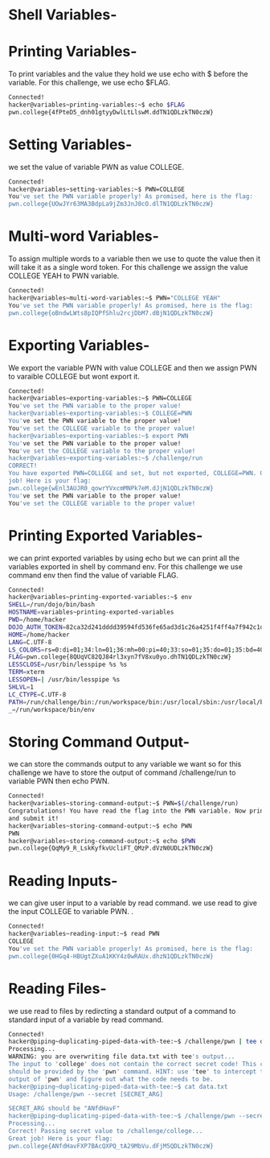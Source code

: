 
# Shell Variables-

# Printing Variables-

To print variables and the value they hold we use echo with $ before the variable. For this challenge, we use echo $FLAG.

```bash
Connected!
hacker@variables~printing-variables:~$ echo $FLAG
pwn.college{4fPteD5_dnh01gtyyDwlLtLlswM.ddTN1QDLzkTN0czW}
```
# Setting Variables-

we set the value of variable PWN as value COLLEGE.

```bash
Connected!
hacker@variables~setting-variables:~$ PWN=COLLEGE
You've set the PWN variable properly! As promised, here is the flag:
pwn.college{UOwJYr63MA3BdpLa9jZm3JnJ0cO.dlTN1QDLzkTN0czW}
```
# Multi-word Variables-

To assign multiple words to a variable then we use to quote the value then it will take it as a single word token. For this challenge we assign the value COLLEGE YEAH to PWN variable.

```bash
Connected!
hacker@variables~multi-word-variables:~$ PWN="COLLEGE YEAH"
You've set the PWN variable properly! As promised, here is the flag:
pwn.college{oBndwLWts8pIQPfShlu2rcjDbM7.dBjN1QDLzkTN0czW}
```
# Exporting Variables-

We export the variable PWN with value COLLEGE and then we assign PWN to varaible COLLEGE but wont export it.
```bash
Connected!
hacker@variables~exporting-variables:~$ PWN=COLLEGE
You've set the PWN variable to the proper value!
hacker@variables~exporting-variables:~$ COLLEGE=PWN
You've set the PWN variable to the proper value!
You've set the COLLEGE variable to the proper value!
hacker@variables~exporting-variables:~$ export PWN
You've set the PWN variable to the proper value!
You've set the COLLEGE variable to the proper value!
hacker@variables~exporting-variables:~$ /challenge/run
CORRECT!
You have exported PWN=COLLEGE and set, but not exported, COLLEGE=PWN. Great
job! Here is your flag:
pwn.college{wEnl3AUJR0_qowrYVxcmMNPk7eM.dJjN1QDLzkTN0czW}
You've set the PWN variable to the proper value!
You've set the COLLEGE variable to the proper value!

```
# Printing Exported Variables-

we can print exported variables by using echo but we can print all the variables exported in shell by command env. For this challenge we use command env then find the value of variable FLAG.
```bash
Connected!
hacker@variables~printing-exported-variables:~$ env
SHELL=/run/dojo/bin/bash
HOSTNAME=variables~printing-exported-variables
PWD=/home/hacker
DOJO_AUTH_TOKEN=82ca32d241dddd39594fd536fe65ad3d1c26a4251f4ff4a7f942c1d8f7181b44
HOME=/home/hacker
LANG=C.UTF-8
LS_COLORS=rs=0:di=01;34:ln=01;36:mh=00:pi=40;33:so=01;35:do=01;35:bd=40;33;01:cd=40;33;01:or=40;31;01:mi=00:su=37;41:sg=30;43:ca=00:tw=30;42:ow=34;42:st=37;44:ex=01;32:*.7z=01;31:*.ace=01;31:*.alz=01;31:*.apk=01;31:*.arc=01;31:*.arj=01;31:*.bz=01;31:*.bz2=01;31:*.cab=01;31:*.cpio=01;31:*.crate=01;31:*.deb=01;31:*.drpm=01;31:*.dwm=01;31:*.dz=01;31:*.ear=01;31:*.egg=01;31:*.esd=01;31:*.gz=01;31:*.jar=01;31:*.lha=01;31:*.lrz=01;31:*.lz=01;31:*.lz4=01;31:*.lzh=01;31:*.lzma=01;31:*.lzo=01;31:*.pyz=01;31:*.rar=01;31:*.rpm=01;31:*.rz=01;31:*.sar=01;31:*.swm=01;31:*.t7z=01;31:*.tar=01;31:*.taz=01;31:*.tbz=01;31:*.tbz2=01;31:*.tgz=01;31:*.tlz=01;31:*.txz=01;31:*.tz=01;31:*.tzo=01;31:*.tzst=01;31:*.udeb=01;31:*.war=01;31:*.whl=01;31:*.wim=01;31:*.xz=01;31:*.z=01;31:*.zip=01;31:*.zoo=01;31:*.zst=01;31:*.avif=01;35:*.jpg=01;35:*.jpeg=01;35:*.mjpg=01;35:*.mjpeg=01;35:*.gif=01;35:*.bmp=01;35:*.pbm=01;35:*.pgm=01;35:*.ppm=01;35:*.tga=01;35:*.xbm=01;35:*.xpm=01;35:*.tif=01;35:*.tiff=01;35:*.png=01;35:*.svg=01;35:*.svgz=01;35:*.mng=01;35:*.pcx=01;35:*.mov=01;35:*.mpg=01;35:*.mpeg=01;35:*.m2v=01;35:*.mkv=01;35:*.webm=01;35:*.webp=01;35:*.ogm=01;35:*.mp4=01;35:*.m4v=01;35:*.mp4v=01;35:*.vob=01;35:*.qt=01;35:*.nuv=01;35:*.wmv=01;35:*.asf=01;35:*.rm=01;35:*.rmvb=01;35:*.flc=01;35:*.avi=01;35:*.fli=01;35:*.flv=01;35:*.gl=01;35:*.dl=01;35:*.xcf=01;35:*.xwd=01;35:*.yuv=01;35:*.cgm=01;35:*.emf=01;35:*.ogv=01;35:*.ogx=01;35:*.aac=00;36:*.au=00;36:*.flac=00;36:*.m4a=00;36:*.mid=00;36:*.midi=00;36:*.mka=00;36:*.mp3=00;36:*.mpc=00;36:*.ogg=00;36:*.ra=00;36:*.wav=00;36:*.oga=00;36:*.opus=00;36:*.spx=00;36:*.xspf=00;36:*~=00;90:*#=00;90:*.bak=00;90:*.crdownload=00;90:*.dpkg-dist=00;90:*.dpkg-new=00;90:*.dpkg-old=00;90:*.dpkg-tmp=00;90:*.old=00;90:*.orig=00;90:*.part=00;90:*.rej=00;90:*.rpmnew=00;90:*.rpmorig=00;90:*.rpmsave=00;90:*.swp=00;90:*.tmp=00;90:*.ucf-dist=00;90:*.ucf-new=00;90:*.ucf-old=00;90:
FLAG=pwn.college{8QUqVC82QJ84rl3xyn7fV8xu0yo.dhTN1QDLzkTN0czW}
LESSCLOSE=/usr/bin/lesspipe %s %s
TERM=xterm
LESSOPEN=| /usr/bin/lesspipe %s
SHLVL=1
LC_CTYPE=C.UTF-8
PATH=/run/challenge/bin:/run/workspace/bin:/usr/local/sbin:/usr/local/bin:/usr/sbin:/usr/bin:/sbin:/bin
_=/run/workspace/bin/env
```
# Storing Command Output-

we can store the commands output to any variable we want so for this challenge we have to store the output of command /challenge/run to variable PWN then echo PWN.

```bash
Connected!
hacker@variables~storing-command-output:~$ PWN=$(/challenge/run)
Congratulations! You have read the flag into the PWN variable. Now print it out
and submit it!
hacker@variables~storing-command-output:~$ echo PWN
PWN
hacker@variables~storing-command-output:~$ echo $PWN
pwn.college{QqMy9_R_LskKyfkvUcliFT_QMzP.dVzN0UDLzkTN0czW}
```
# Reading Inputs-

we can give user input to a variable by read command. we use read to give the input COLLEGE to variable PWN.
.
```bash
Connected!
hacker@variables~reading-input:~$ read PWN
COLLEGE
You've set the PWN variable properly! As promised, here is the flag:
pwn.college{0HGq4-HBUgtZXuA1KKY4z0wRAUx.dhzN1QDLzkTN0czW}
```
# Reading Files-

we use read to files by redircting a standard output of a command to standard input of a variable by read command.

```bash
Connected!
hacker@piping~duplicating-piped-data-with-tee:~$ /challenge/pwn | tee data.txt | /challenge/college
Processing...
WARNING: you are overwriting file data.txt with tee's output...
The input to 'college' does not contain the correct secret code! This code
should be provided by the 'pwn' command. HINT: use 'tee' to intercept the
output of 'pwn' and figure out what the code needs to be.
hacker@piping~duplicating-piped-data-with-tee:~$ cat data.txt
Usage: /challenge/pwn --secret [SECRET_ARG]

SECRET_ARG should be "ANfdHavF"
hacker@piping~duplicating-piped-data-with-tee:~$ /challenge/pwn --secret ANfdHavF| /challenge/college
Processing...
Correct! Passing secret value to /challenge/college...
Great job! Here is your flag:
pwn.college{ANfdHavFXP7BAcQXPQ_tA29MbVu.dFjM5QDLzkTN0czW}
```
